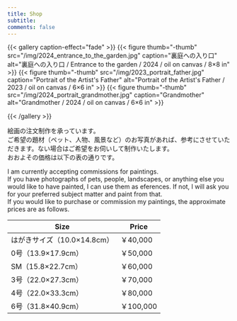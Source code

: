 ```yaml
---
title: Shop
subtitle: 
comments: false
---
```

{{< gallery caption-effect="fade" >}}
  {{< figure thumb="-thumb" src="/img/2024_entrance_to_the_garden.jpg" caption="裏庭への入り口" alt="裏庭への入り口 / Entrance to the garden / 2024 / oil on canvas / 8×8 in" >}}
  {{< figure thumb="-thumb" src="/img/2023_portrait_father.jpg" caption="Portrait of the Artist's Father" alt="Portrait of the Artist's Father / 2023 / oil on canvas / 6×6 in" >}}
  {{< figure thumb="-thumb" src="/img/2024_portrait_grandmother.jpg" caption="Grandmother" alt="Grandmother / 2024 / oil on canvas / 6×6 in" >}}
  
{{< /gallery >}}


絵画の注文制作を承っています。  
ご希望の題材（ペット、人物、風景など）のお写真があれば、参考にさせていただきます。ない場合はご希望をお伺いして制作いたします。  
おおよその価格は以下の表の通りです。  

I am currently accepting commissions for paintings.  
If you have photographs of pets, people, landscapes, or anything else you would like to have painted, I can use them as eferences. If not, I will ask you for your preferred subject matter and paint from that.  
If you would like to purchase or commission my paintings, the approximate prices are as follows.  

| Size | Price |
| ---- | ---- |
| はがきサイズ（10.0×14.8cm） | ￥40,000 |
| 0号（13.9×17.9cm） | ￥50,000 |
| SM（15.8×22.7cm） | ￥60,000 |
| 3号（22.0×27.3cm） | ￥70,000 |
| 4号（22.0×33.3cm） | ￥80,000 |
| 6号（31.8×40.9cm） | ￥100,000 |
